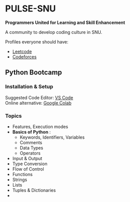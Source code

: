 # PULSE-SNU

**Programmers United for Learning and Skill Enhancement**  

A community to develop coding culture in SNU.  

Profiles everyone should have:  
+ [Leetcode](leetcode.com)
+ [Codeforces](codeforces.com)

## Python Bootcamp

### Installation & Setup  

Suggested Code Editor: [VS Code](https://code.visualstudio.com)  
Online alternative: [Google Colab](https://colab.research.google.com)  

### Topics

+ Features, Execution modes
+ **Basics of Python** :
  + Keywords, Identifiers, Variables
  + Comments
  + Data Types
  + Operators
+ Input & Output
+ Type Conversion
+ Flow of Control
+ Functions
+ Strings
+ Lists
+ Tuples & Dictionaries
+  
